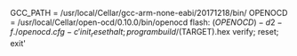GCC_PATH = /usr/local/Cellar/gcc-arm-none-eabi/20171218/bin/
OPENOCD = /usr/local/Cellar/open-ocd/0.10.0/bin/openocd
flash:
	 $(OPENOCD) -d2 -f ./openocd.cfg -c 'init_reset halt; program build/$(TARGET).hex verify; reset; exit'